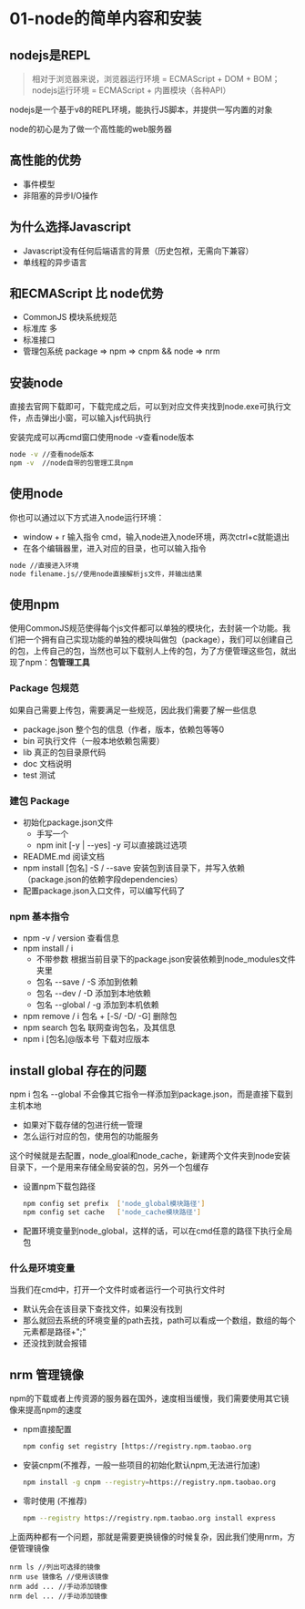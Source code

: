# 01-node的简单内容和安装

## nodejs是REPL
> 相对于浏览器来说，浏览器运行环境 = ECMAScript + DOM + BOM；nodejs运行环境 = ECMAScript + 内置模块（各种API）

nodejs是一个基于v8的REPL环境，能执行JS脚本，并提供一写内置的对象

node的初心是为了做一个高性能的web服务器

## 高性能的优势
- 事件模型
- 非阻塞的异步I/O操作

## 为什么选择Javascript
- Javascript没有任何后端语言的背景（历史包袱，无需向下兼容）
- 单线程的异步语言

## 和ECMAScript 比 node优势
- CommonJS 模块系统规范
- 标准库 多
- 标准接口
- 管理包系统 package => npm => cnpm && node => nrm

## 安装node
直接去官网下载即可，下载完成之后，可以到对应文件夹找到node.exe可执行文件，点击弹出小窗，可以输入js代码执行

安装完成可以再cmd窗口使用node -v查看node版本
```bash
node -v //查看node版本
npm -v  //node自带的包管理工具npm
```

## 使用node
你也可以通过以下方式进入node运行环境：
- window + r 输入指令 cmd，输入node进入node环境，两次ctrl+c就能退出
- 在各个编辑器里，进入对应的目录，也可以输入指令

```bash
node //直接进入环境
node filename.js//使用node直接解析js文件，并输出结果
```

## 使用npm
使用CommonJS规范使得每个js文件都可以单独的模块化，去封装一个功能。我们把一个拥有自己实现功能的单独的模块叫做包（package），我们可以创建自己的包，上传自己的包，当然也可以下载别人上传的包，为了方便管理这些包，就出现了npm：**包管理工具**

### Package 包规范
如果自己需要上传包，需要满足一些规范，因此我们需要了解一些信息
- package.json 整个包的信息（作者，版本，依赖包等等0
- bin 可执行文件（一般本地依赖包需要）
- lib 真正的包目录原代码
- doc 文档说明
- test 测试

### 建包 Package
- 初始化package.json文件
    - 手写一个
    - npm init [-y | --yes] -y 可以直接跳过选项
- README.md 阅读文档
- npm install [包名] -S / --save 安装包到该目录下，并写入依赖（package.json的依赖字段dependencies）
- 配置package.json入口文件，可以编写代码了

### npm 基本指令
- npm -v / version 查看信息
- npm install / i
    - 不带参数 根据当前目录下的package.json安装依赖到node_modules文件夹里
    - 包名 --save / -S 添加到依赖
    - 包名 --dev / -D 添加到本地依赖
    - 包名 --global / -g 添加到本机依赖
- npm remove / i 包名 + [-S/ -D/ -G] 删除包
- npm search 包名 联网查询包名，及其信息
- npm i [包名]@版本号 下载对应版本

## install global 存在的问题
npm i 包名 --global 不会像其它指令一样添加到package.json，而是直接下载到主机本地

- 如果对下载存储的包进行统一管理
- 怎么运行对应的包，使用包的功能服务

这个时候就是去配置，node_gloal和node_cache，新建两个文件夹到node安装目录下，一个是用来存储全局安装的包，另外一个包缓存
- 设置npm下载包路径
    ```bash
    npm config set prefix  ['node_global模块路径']
    npm config set cache   ['node_cache模块路径']
    ```
- 配置环境变量到node_global，这样的话，可以在cmd任意的路径下执行全局包

### 什么是环境变量
当我们在cmd中，打开一个文件时或者运行一个可执行文件时
- 默认先会在该目录下查找文件，如果没有找到
- 那么就回去系统的环境变量的path去找，path可以看成一个数组，数组的每个元素都是路径+";"
- 还没找到就会报错

## nrm 管理镜像
npm的下载或者上传资源的服务器在国外，速度相当缓慢，我们需要使用其它镜像来提高npm的速度

- npm直接配置
    ```bash
    npm config set registry [https://registry.npm.taobao.org
    ```

- 安装cnpm(不推荐，一般一些项目的初始化默认npm,无法进行加速)
    ```bash
    npm install -g cnpm --registry=https://registry.npm.taobao.org
    ```

- 零时使用 (不推荐)
    ```bash
    npm --registry https://registry.npm.taobao.org install express
    ```
上面两种都有一个问题，那就是需要更换镜像的时候复杂，因此我们使用nrm，方便管理镜像
```bush
nrm ls //列出可选择的镜像
nrm use 镜像名 //使用该镜像
nrm add ... //手动添加镜像
nrm del ... //手动添加镜像
```